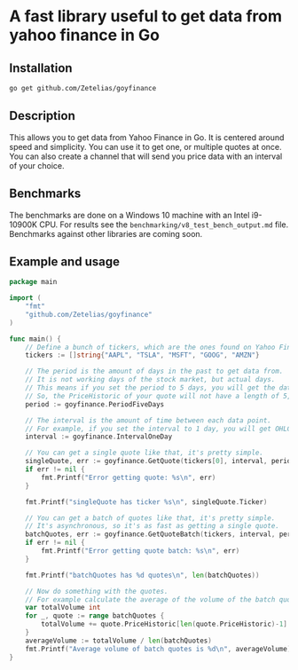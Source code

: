# A fast library useful to get data from yahoo finance in Go
    
## Installation
```bash
go get github.com/Zetelias/goyfinance
```

## Description
This allows you to get data from Yahoo Finance in Go.
It is centered around speed and simplicity.
You can use it to get one, or multiple quotes at once.
You can also create a channel that will send you price data with an interval of your choice.

## Benchmarks
The benchmarks are done on a Windows 10 machine with an Intel i9-10900K CPU.
For results see the `benchmarking/v8_test_bench_output.md` file.
Benchmarks against other libraries are coming soon.

## Example and usage
```go
package main

import (
    "fmt"
    "github.com/Zetelias/goyfinance"
)

func main() {
	// Define a bunch of tickers, which are the ones found on Yahoo Finance.
	tickers := []string{"AAPL", "TSLA", "MSFT", "GOOG", "AMZN"}

	// The period is the amount of days in the past to get data from.
	// It is not working days of the stock market, but actual days.
	// This means if you set the period to 5 days, you will get the data from the last 5 actual days.
	// So, the PriceHistoric of your quote will not have a length of 5, but less.
	period := goyfinance.PeriodFiveDays

	// The interval is the amount of time between each data point.
	// For example, if you set the interval to 1 day, you will get OHLCV data for each day.
	interval := goyfinance.IntervalOneDay

	// You can get a single quote like that, it's pretty simple.
	singleQuote, err := goyfinance.GetQuote(tickers[0], interval, period)
	if err != nil {
		fmt.Printf("Error getting quote: %s\n", err)
	}

	fmt.Printf("singleQuote has ticker %s\n", singleQuote.Ticker)

	// You can get a batch of quotes like that, it's pretty simple.
	// It's asynchronous, so it's as fast as getting a single quote.
	batchQuotes, err := goyfinance.GetQuoteBatch(tickers, interval, period)
	if err != nil {
		fmt.Printf("Error getting quote batch: %s\n", err)
	}

	fmt.Printf("batchQuotes has %d quotes\n", len(batchQuotes))

	// Now do something with the quotes.
	// For example calculate the average of the volume of the batch quotes.
	var totalVolume int
	for _, quote := range batchQuotes {
		totalVolume += quote.PriceHistoric[len(quote.PriceHistoric)-1].Volume
	}
	averageVolume := totalVolume / len(batchQuotes)
	fmt.Printf("Average volume of batch quotes is %d\n", averageVolume)
}
```